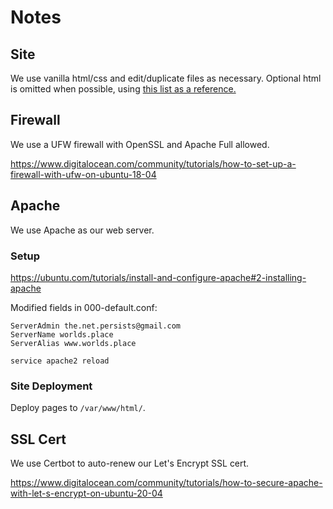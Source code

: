 # Notes
## Site
We use vanilla html/css and edit/duplicate files as necessary. Optional html is omitted when possible, using [this list as a reference.](https://meiert.com/en/blog/optional-html/)

## Firewall
We use a UFW firewall with OpenSSL and Apache Full allowed.

https://www.digitalocean.com/community/tutorials/how-to-set-up-a-firewall-with-ufw-on-ubuntu-18-04

## Apache
We use Apache as our web server.
### Setup
https://ubuntu.com/tutorials/install-and-configure-apache#2-installing-apache

Modified fields in 000-default.conf:
```
ServerAdmin the.net.persists@gmail.com
ServerName worlds.place
ServerAlias www.worlds.place
```
`service apache2 reload`
### Site Deployment
Deploy pages to `/var/www/html/`.

## SSL Cert
We use Certbot to auto-renew our Let's Encrypt SSL cert.

https://www.digitalocean.com/community/tutorials/how-to-secure-apache-with-let-s-encrypt-on-ubuntu-20-04

